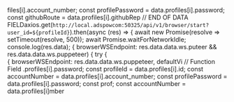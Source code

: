files[i].account_number;
        const profilePassword = data.profiles[i].password;
        const githubRoute = data.profiles[i].githubRep
        // END OF DATA FIELDaxios.get(`http://local.adspowcom:50325/api/v1/browser/start?user_id=${profileId}`).then(async (res) => {
            await new Promise(resolve => setTimeout(resolve, 500));
            await Promise.waitForNetworkIdle;
            console.log(res.data);
                        { browserWSEndpoint: res.data.data.ws.puteer && res.data.data.ws.puppeteer) {
                try {\
                        { browserWSEndpoint: res.data.data.ws.puppeteer, defaultVi
// Function Field
.profiles[i].password;
        const profileId = data.profiles[i].id;
        const accountNumber = data.profiles[i].account_number;
        const profilePassword = data.profiles[i].password;        const prof;
        const accountNumber = data.profiles[i]mber
